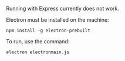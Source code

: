 Running with Express currently does not work.

Electron must be installed on the machine:

`npm install -g electron-prebuilt`

To run, use the command:

`electron electronmain.js`
